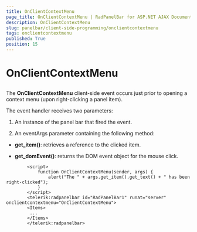 ```yaml
---
title: OnClientContextMenu
page_title: OnClientContextMenu | RadPanelBar for ASP.NET AJAX Documentation
description: OnClientContextMenu
slug: panelbar/client-side-programming/onclientcontextmenu
tags: onclientcontextmenu
published: True
position: 15
---
```


# OnClientContextMenu



## 

The **OnClientContextMenu** client-side event occurs just prior to opening a context menu (upon right-clicking a panel item).

The event handler receives two parameters:

1. An instance of the panel bar that fired the event.

1. An eventArgs parameter containing the following method:

* **get_item()**: retrieves a reference to the clicked item.

* **get_domEvent()**: returns the DOM event object for the mouse click.

````ASPNET
	    <script>
	        function OnClientContextMenu(sender, args) {
	            alert("The " + args.get_item().get_text() + " has been right-clicked");
	        }
	    </script>
	    <telerik:radpanelbar id="RadPanelBar1" runat="server" onclientcontextmenu="OnClientContextMenu">       
	    <Items>       
	     ...    
	    </Items>
	    </telerik:radpanelbar>
````


